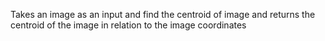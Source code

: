 Takes an image as an input and find the centroid of image and returns the centroid of the image in relation to the image coordinates
